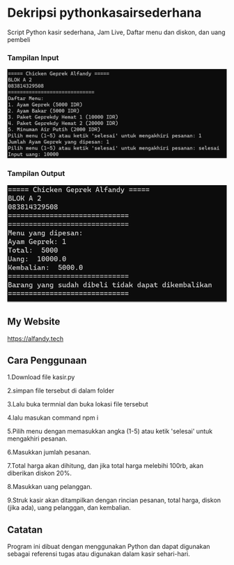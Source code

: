 # Dekripsi pythonkasairsederhana
Script Python kasir sederhana, Jam Live, Daftar menu dan diskon, dan uang pembeli
### Tampilan Input
![Tampilan Input menu](input.png)

### Tampilan Output
![Tampilan Input menu](output.png)


## My Website
https://alfandy.tech

## Cara Penggunaan

1.Download file kasir.py

2.simpan file tersebut di dalam folder

3.Lalu buka termnial dan buka lokasi file tersebut

4.lalu masukan command npm i

5.Pilih menu dengan memasukkan angka (1-5) atau ketik 'selesai' untuk mengakhiri pesanan.

6.Masukkan jumlah pesanan.

7.Total harga akan dihitung, dan jika total harga melebihi 100rb, akan diberikan diskon 20%.

8.Masukkan uang pelanggan.

9.Struk kasir akan ditampilkan dengan rincian pesanan, total harga, diskon (jika ada), uang pelanggan, dan kembalian.




## Catatan


Program ini dibuat dengan menggunakan Python dan dapat digunakan sebagai referensi tugas atau digunakan dalam kasir sehari-hari.












